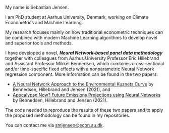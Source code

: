  My name is Sebastian Jensen.
 
 I am PhD student at Aarhus University, Denmark, working on Climate Econometrics and Machine Learning. 
 
 My research focuses mainly on how traditional econometric techniques can be combined with modern Machine Learning algorithms to develop novel and superior tools and methods.

 I have developed a novel, ***Neural Network-based panel data methodology*** together with colleagues from Aarhus University Professor Eric Hillebrand and Assistant Professor Mikkel Bennedsen, which combines cross-sectional and/or time-specific fixed effects with a nonparametric Neural Network regression component. More information can be found in the two papers:
 * [A Neural Network Approach to the Environmental Kuznets Curve](https://github.com/Sebastian-Jensen/A-Neural-Network-Approach-to-the-Environmental-Kuznets-Curve) by Bennedsen, Hillebrand and Jensen (2021), and
 * [Apocalypse Now? Future Emissions Projections using Neural Networks](https://github.com/Sebastian-Jensen/Apocalypse-Now-Future-Emissions-Projections-using-Neural-Networks) by Bennedsen, Hillebrand and Jensen (2021).

The code needed to reproduce the results of these two papers and to apply the proposed methodology can be found in my repositories.
 
 You can contact me via smjensen@econ.au.dk.

<!---
Sebastian-Jensen/Sebastian-Jensen is a ✨ special ✨ repository because its `README.md` (this file) appears on your GitHub profile.
You can click the Preview link to take a look at your changes.
--->
